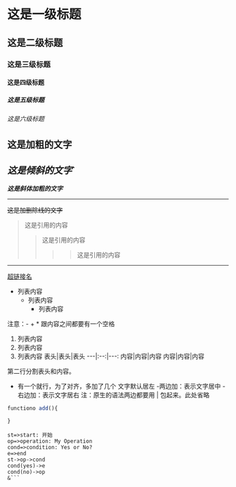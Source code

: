 # 这是一级标题

## 这是二级标题

### 这是三级标题

#### 这是四级标题

##### 这是五级标题

###### 这是六级标题

## **这是加粗的文字**

## _这是倾斜的文字_`

**_这是斜体加粗的文字_**

---

~~这是加删除线的文字~~

> 这是引用的内容
>
> > 这是引用的内容
> >
> > > > 这是引用的内容

---

[超链接名](超链接地址 '超链接title')

-   列表内容
    -   列表内容
        -   列表内容

注意：- + \* 跟内容之间都要有一个空格

1. 列表内容
2. 列表内容
3. 列表内容
   表头|表头|表头
   ---|:--:|---:
   内容|内容|内容
   内容|内容|内容

第二行分割表头和内容。

-   有一个就行，为了对齐，多加了几个
    文字默认居左 -两边加：表示文字居中 -右边加：表示文字居右
    注：原生的语法两边都要用 | 包起来。此处省略

```javascript
functiono add(){

}
```

````flow
st=>start: 开始
op=>operation: My Operation
cond=>condition: Yes or No?
e=>end
st->op->cond
cond(yes)->e
cond(no)->op
&```
````
